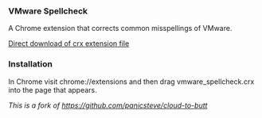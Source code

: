 ### VMware Spellcheck

A Chrome extension that corrects common misspellings of VMware.

[Direct download of crx extension file](https://github.com/drew-russell/vmware_spellcheck/blob/master/vmware_spellcheck.crx?raw=true)

### Installation

In Chrome visit chrome://extensions and then drag vmware_spellcheck.crx into the page that appears.

_This is a fork of https://github.com/panicsteve/cloud-to-butt_

